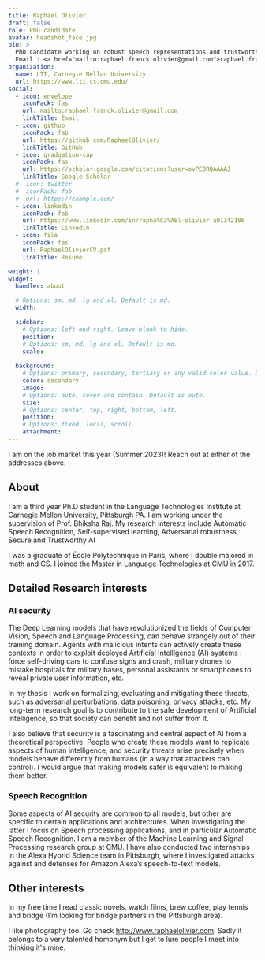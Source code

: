 ```yaml
---
title: Raphael Olivier
draft: false
role: PhD candidate
avatar: headshot_face.jpg
bio: >
  PhD candidate working on robust speech representations and trustworthy speech processing. 
  Email : <a href="mailto:raphael.franck.olivier@gmail.com">raphael.franck.olivier@gmail.com</a> or <a href="mailto:rolivier@cs.cmu.edu">rolivier@cs.cmu.edu</a>
organization:
  name: LTI, Carnegie Mellon University
  url: https://www.lti.cs.cmu.edu/
social:
  - icon: envelope
    iconPack: fas
    url: mailto:raphael.franck.olivier@gmail.com
    linkTitle: Email
  - icon: github
    iconPack: fab
    url: https://github.com/RaphaelOlivier/
    linkTitle: GitHub
  - icon: graduation-cap
    iconPack: fas
    url: https://scholar.google.com/citations?user=ovPE0RQAAAAJ
    linkTitle: Google Scholar
  #- icon: twitter
  #  iconPack: fab
  #  url: https://example.com/
  - icon: linkedin
    iconPack: fab
    url: https://www.linkedin.com/in/rapha%C3%ABl-olivier-a01342106
    linkTitle: Linkedin
  - icon: file
    iconPack: fas
    url: RaphaelOlivierCV.pdf
    linkTitle: Resume

weight: 1
widget:
  handler: about

  # Options: sm, md, lg and xl. Default is md.
  width:

  sidebar:
    # Options: left and right. Leave blank to hide.
    position:
    # Options: sm, md, lg and xl. Default is md.
    scale:
  
  background:
    # Options: primary, secondary, tertiary or any valid color value. Default is primary.
    color: secondary
    image:
    # Options: auto, cover and contain. Default is auto.
    size:
    # Options: center, top, right, bottom, left.
    position:
    # Options: fixed, local, scroll.
    attachment: 
---
```


I am on the job market this year (Summer 2023)! Reach out at either of the addresses above.
## About
I am a third year Ph.D student in the Language Technologies Institute at Carnegie Mellon University, Pittsburgh PA. I am working under the supervision of Prof. Bhiksha Raj. My research interests include Automatic Speech Recognition, Self-supervised learning, Adversarial robustness, Secure and Trustworthy AI

I was a graduate of École Polytechnique in Paris, where I double majored in math and CS. I joined the Master in Language Technologies at CMU in 2017.


## Detailed Research interests

### AI security

The Deep Learning models that have revolutionized the fields of Computer Vision, Speech and Language Processing, can behave strangely out of their training domain. Agents with malicious intents can actively create these contexts in order to exploit deployed Artificial Intelligence (AI) systems : force self-driving cars to confuse signs and crash, military drones to mistake hospitals for military bases, personal assistants or smartphones to reveal private user information, etc.

In my thesis I work on formalizing, evaluating and mitigating these threats, such as adversarial perturbations, data poisoning, privacy attacks, etc. My long-term research goal is to contribute to the safe development of Artificial Intelligence, so that society can benefit and not suffer from it.

I also believe that security is a fascinating and central aspect of AI from a theoretical perspective. People who create these models want to replicate aspects of human intelligence, and security threats arise precisely when models behave differently from humans (in a way that attackers can control). I would argue that making models safer is equivalent to making them better.


### Speech Recognition

Some aspects of AI security are common to all models, but other are specific to certain applications and architectures. When investigating the latter I focus on Speech processing applications, and in particular Automatic Speech Recognition. I am a member of the Machine Learning and Signal Processing research group at CMU. I have also conducted two internships in the Alexa Hybrid Science team in Pittsburgh, where I investigated attacks against and defenses for Amazon Alexa’s speech-to-text models.

## Other interests
In my free time I read classic novels, watch films, brew coffee, play tennis and bridge (I’m looking for bridge partners in the Pittsburgh area).

I like photography too. Go check http://www.raphaelolivier.com. Sadly it belongs to a very talented homonym but I get to lure people I meet into thinking it's mine.

